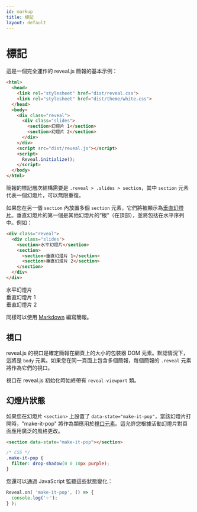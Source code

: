 ```yaml
---
id: markup
title: 標記
layout: default
---
```


# 標記

這是一個完全運作的 reveal.js 簡報的基本示例：
```html
<html>
  <head>
    <link rel="stylesheet" href="dist/reveal.css">
    <link rel="stylesheet" href="dist/theme/white.css">
  </head>
  <body>
    <div class="reveal">
      <div class="slides">
        <section>幻燈片 1</section>
        <section>幻燈片 2</section>
      </div>
    </div>
    <script src="dist/reveal.js"></script>
    <script>
      Reveal.initialize();
    </script>
  </body>
</html>
```

簡報的標記層次結構需要是 `.reveal > .slides > section`，其中 `section` 元素代表一個幻燈片，可以無限重復。

如果您在另一個 `section` 內放置多個 `section` 元素，它們將被顯示為[垂直幻燈片](/vertical-slides/)。垂直幻燈片的第一個是其他幻燈片的“根”（在頂部），並將包括在水平序列中。例如：

```html
<div class="reveal">
  <div class="slides">
    <section>水平幻燈片</section>
    <section>
      <section>垂直幻燈片 1</section>
      <section>垂直幻燈片 2</section>
    </section>
  </div>
</div>
```
<div class="reveal reveal-example">
  <div class="slides">
    <section>水平幻燈片</section>
    <section>
      <section>垂直幻燈片 1</section>
      <section>垂直幻燈片 2</section>
    </section>
  </div>
</div>

同樣可以使用 [Markdown](/markdown/) 編寫簡報。

## 視口
reveal.js 的視口是確定簡報在網頁上的大小的包裝器 DOM 元素。默認情況下，這將是 `body` 元素。如果您在同一頁面上包含多個簡報，每個簡報的 `.reveal` 元素將作為它們的視口。

視口在 reveal.js 初始化時始終帶有 `reveal-viewport` 類。

## 幻燈片狀態

如果您在幻燈片 `<section>` 上設置了 `data-state="make-it-pop"`，當該幻燈片打開時，"make-it-pop" 將作為類應用於[視口元素](#viewport)。這允許您根據活動幻燈片對頁面應用廣泛的風格更改。

```html
<section data-state="make-it-pop"></section>
```

```css
/* CSS */
.make-it-pop {
  filter: drop-shadow(0 0 10px purple);
}
```

您還可以通過 JavaScript 監聽這些狀態變化：

```javascript
Reveal.on( 'make-it-pop', () => {
  console.log('✨');
} );
```
